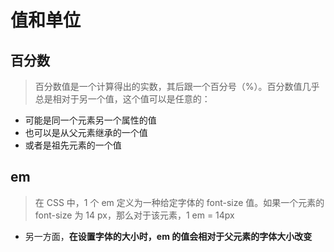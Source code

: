 # 值和单位

## 百分数

> 百分数值是一个计算得出的实数，其后跟一个百分号（%）。百分数值几乎总是相对于另一个值，这个值可以是任意的：

- 可能是同一个元素另一个属性的值
- 也可以是从父元素继承的一个值
- 或者是祖先元素的一个值

## em

> 在 CSS 中，1 个 em 定义为一种给定字体的 font-size 值。如果一个元素的 font-size 为 14 px，那么对于该元素，1 em = 14px

- 另一方面，**在设置字体的大小时，em 的值会相对于父元素的字体大小改变**
